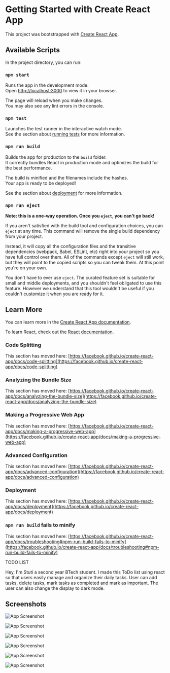 # Getting Started with Create React App

This project was bootstrapped with [Create React App](https://github.com/facebook/create-react-app).

## Available Scripts

In the project directory, you can run:

### `npm start`

Runs the app in the development mode.\
Open [http://localhost:3000](http://localhost:3000) to view it in your browser.

The page will reload when you make changes.\
You may also see any lint errors in the console.

### `npm test`

Launches the test runner in the interactive watch mode.\
See the section about [running tests](https://facebook.github.io/create-react-app/docs/running-tests) for more information.

### `npm run build`

Builds the app for production to the `build` folder.\
It correctly bundles React in production mode and optimizes the build for the best performance.

The build is minified and the filenames include the hashes.\
Your app is ready to be deployed!

See the section about [deployment](https://facebook.github.io/create-react-app/docs/deployment) for more information.

### `npm run eject`

**Note: this is a one-way operation. Once you `eject`, you can't go back!**

If you aren't satisfied with the build tool and configuration choices, you can `eject` at any time. This command will remove the single build dependency from your project.

Instead, it will copy all the configuration files and the transitive dependencies (webpack, Babel, ESLint, etc) right into your project so you have full control over them. All of the commands except `eject` will still work, but they will point to the copied scripts so you can tweak them. At this point you're on your own.

You don't have to ever use `eject`. The curated feature set is suitable for small and middle deployments, and you shouldn't feel obligated to use this feature. However we understand that this tool wouldn't be useful if you couldn't customize it when you are ready for it.

## Learn More

You can learn more in the [Create React App documentation](https://facebook.github.io/create-react-app/docs/getting-started).

To learn React, check out the [React documentation](https://reactjs.org/).

### Code Splitting

This section has moved here: [https://facebook.github.io/create-react-app/docs/code-splitting](https://facebook.github.io/create-react-app/docs/code-splitting)

### Analyzing the Bundle Size

This section has moved here: [https://facebook.github.io/create-react-app/docs/analyzing-the-bundle-size](https://facebook.github.io/create-react-app/docs/analyzing-the-bundle-size)

### Making a Progressive Web App

This section has moved here: [https://facebook.github.io/create-react-app/docs/making-a-progressive-web-app](https://facebook.github.io/create-react-app/docs/making-a-progressive-web-app)

### Advanced Configuration

This section has moved here: [https://facebook.github.io/create-react-app/docs/advanced-configuration](https://facebook.github.io/create-react-app/docs/advanced-configuration)

### Deployment

This section has moved here: [https://facebook.github.io/create-react-app/docs/deployment](https://facebook.github.io/create-react-app/docs/deployment)

### `npm run build` fails to minify

This section has moved here: [https://facebook.github.io/create-react-app/docs/troubleshooting#npm-run-build-fails-to-minify](https://facebook.github.io/create-react-app/docs/troubleshooting#npm-run-build-fails-to-minify)


TODO LIST

Hey, I'm Stuti a second year BTech student.
I made this ToDo list using react so that users easily manage and organize their daily tasks. User can add tasks, delete tasks, mark tasks as completed and mark as important.
The user can also change the display to dark mode.
## Screenshots

![App Screenshot](https://lh3.googleusercontent.com/eAZ_27UrJ3kJDhmM72V8SYvztHlfXVME7nN2OpxtR5qg9xCetfzvvh-HsW3ypKozHfAYlvGi-UDgq0rgOF-yzFNEo88lVLfzW9A09f0ElNJz1BhuOwaS-K8OpATq8tfIKs8w0JEaTCCjIZjFSC-v4Te6DWuLf8NqQorF2fIBqsnbpjwKpmJTjZpopn56p07GmmfCxbIQ89uOL7BspdQJYWHoJIiezxNJ4PYhnUgzRd6-GnOgW34I65-ki1VNvHNmVxO8AO8HuV_512sFaVOZSYoVgOlPtaGne0rgTZCPYlJamZeJ79kDo7m_nud7G6gNoRiMXBHcYHJQAzK2RiUEs5bAetzHZHamTMDdDsyZkvinQKHzMjTE445Y9PPh2c-xANtfC6TcDjdGdoqes-Nts8i1MJyHas3vym077LT0LwMZSYZyDb927zCxHtt5BKSUjpfRUb7fhgtC_u-cjQ_qWtf5OwFENYyerr18yYeRJujT1XbbPcR2TgZ8pdSlVVN0oqAqCtsmbb1lbP2rMZ9DpGIOR45c7fsW8rRXqq9bXMs8-tJ94xZo1GfEV6nOOvmMDrvijwqiLdNw7PjGVOD0nTFqzW98nfJ1tX-LffPaq_VhMLSfWmppsAU-gCkeBwFklrVLWqpqcmpMVMEHIpm9kUMslLkqIlXzSaCsE2Vxyz-SQKjF6DFmwCOo70jLy_DketjGukyi2tUjqYSP-3JFk1mHvjQs-4Bu72vgFChTTS3LEkl3IiZCPPW1Xk6aZlkaIxotAKO8_KTXZ6um5VrumY_2b9UUwighOSIlblhg8W98CZY6DDDNeKBCCYQ1zpq5rpa-QAotS1iH1iSVMP-8-sI79CvKq5qHOMOXYhTVyPHbO-ieHDAK1AHiasH7n-RVlLjkyZok7bdqwALaGTtP4jqWSIE4v56MRYhF1m63-M1uz-X90l1f1kB_YhAkJmzkOOftGY5OY0tPDZJshMhqoWHcW9PVYV-PAZ_Rlhq41zJX3NmSxUzY=w1154-h649-s-no?authuser=0)

![App Screenshot](https://lh3.googleusercontent.com/cIunaVqI38BeCVidwDSptXVODZ3sClfDcaT8RC7qew4ZDcot6T1AYyRlZ3HwdpQh9watLXcSgN8X73bv1c0SiGCvwtERocArXJTDcVM0s3r3bryEfCCUZD8R3J7zBrOTy4ZyyXBSKn5dHe6iTI2zVhlyAEYYJFTo5Dp61x1eA9IlitxkTgKF93w3gbPjj6DeuNHbV8c7fYwnpJOKAO5CCimQp1qxfUg1FH19pOFMNNe6E7AIRJm3MVtvTYcW7TB3nj2sNqmoVZvpizCXV_bETt2_1RNGGTi8u0-_Ka1AjfWF9fW_FUxogfeDNvqZNSEinV166Zh8MpQVmNyceK5pgGW5HPgKtvY9RTbFGOMqKpiXlffy3jPhCbGmPi2sdB8KjV90Fsx0GPs0_z_UjOO0vnsxCBObtdptCaIgchFgNxSKencOtNI9JN1VQeUPZ91k5-OW-QF0yOwA06auaHNBxD7dPYe78ZLrPorItfxMdjAvhiCEOX6I7aHPHRyBaEwdX_OkxY04Z6Wm0Ju6ZDMzacmT3TQAVdvmqswaKD9q4Jgo4snKUgNBQTkSZDkds656fFSTlWjEp_IH0A_gpDh5XV_Au96lnxHDAi1EXT5S-oiD9XIJvRMIbdeWAMMgTG7fAqoqQsORpDEEkgdScWb2CWfwP5rYgDVCon7a6Kkj5VH1UYBZICBvOJPFS_9UKLvwwyUVvsLothThYZq660r09bDsUaRu1u_p2oDVJNHKY2EnhdC5qwo1eYwblYK5S1EvslY9HFXpS59deO_hczzjIy5G4aiG_bOZM0z0RGD1kXWx8q6MFyRXQAI3zSxiB7tkcgm09Mad7kqPZxEULGkti7YjriiSXcDGhm5ol0Ol45BnQL6ZUfpnOOtME26mH-9zGd8K1XJCcJ7znhvL2nhzfJQhZSQvErLrGWLSnVGYcHBGX0eRg6tByp48Yq_fi3VoeBozInMq9p0AAbNzb149kSCEoFr3yglZUr3i3GNXcx6J66vEfK3H=w1154-h649-s-no?authuser=0)

![App Screenshot](https://lh3.googleusercontent.com/97KFWID6FyHfGketOIB4DQosYWUzre7brOwomTQog3qZJ4Ac_2cxOS0e6jduPD6xtZ54OQXr1TkC4YktodqpI55FYzxXYpATUsfL-COy6Iqoeevrv6fesS9C3pImndLl-32OOdHFMD2Sf6RPXO-tHbpmjBXWeWVUcwnA0FzL56XlfEfYS3zAnGZKrseNjnZF8Q47WqAClEmegRFpR4hmErXSOU4o-M9y10Y1ynw7HPyBqpSmaB71GoTAVZifyrcKCl-hkdXyH_K61OUl1TlkW_Q7pGqwJA8etzQfEw2s9ob0U6LsCTOcP2sVnQR4VD2ggBi_KgziT6mdTb4sCsNZRLIxEzCRyAIAHpJyMJCPN5w_iqg8-VDTR5O1nWzWv_kcbxEczR-4U-QYrwN4qPW49EDGLz3r-6plLphjUezyGh59DlNrCQBCET-tde5F7jdQdOUpTygrafBiHBoXDoZqOax4RCWbv1QryNF9JukgX7zpjQCQBYZyhHbq6EYniPHd3zHgtjbbDhmfcw-6ioRqW18CuN_65al6ti93j1tm_mtvH6EwhZOcx6CjkKObdjs-ExoAJ8Jzt3LV5PDBnUAx9F54sMQOamwGbwM-AhAfVs-Y7tJQCadj4uf28CA-bawLqDwhF_LryRWopJ70LiEYaNfDn28FOnMu7-p6P_2CupzoqAT6p5HUd3fWCUwX0TfrPuqhSim3JQZ8ep6TUwQMAQgbicMsZt0SDC1GxWi2Xx-xQHz6Ytnc464-qAGhoQmU4Ow1gc28d4jr1ZeyzKhoe-nA6PEFvOcZfiyUzs4kHfIkOYfKVM0dKk7obzQagl3RBwQz2OtgSVYZUxZ4hn1EV8RWmArVgCk907gKKTj-Oq9_S3OcU3wHEGePHDq4_7TMLeZe1PcJTa3a4fByDBhRI9JutyHvKSasU9x18tUgn-JSmtX-QNkkn88Y1bvsX9GIwkLGsZX6CTj4ItszoxPvVZ7-Xckoj8zFT2pplu6wq2CXrKvm4EM5=w1154-h649-s-no?authuser=0)

![App Screenshot](https://lh3.googleusercontent.com/HRq0ZyRIi3NpLef_jMOrTS_WAdwtk-qg3G83FA8ZcQTbrd5xkgd9DuOCgFkk_XMDqS664_ee6LVFyBuXmWk8vT1jyHwvUl1V_ywwaS03KBwWPOM_leot4cjV_uIbTgp6Bq-p804OFgM85VZ3kdUYP7atAMOlq0c1uORaYGu05aVrz2wd6T_6PlF0hDpqVPrHZBnL77mCyOxGKzdGM80J_nGIyUFpT46HHtQuPURSMf8E-9REfHIjQRucZTZjiYjdvRFkcKsDTPG3OFk_7YVoQ1TXBEvgJyVYIQO90A5pzzcg-Ul0DPYrcIeqxPjfJmQeUa8NwZxL7j_uuws86ASH6jcJD4EGojXt25ckO-0K26CvDOg_M_df1i5-dSyJRLiR9is8TrA6R5KnpeVCWQgzJCiyFHbiGl74YHQUuD2JkW5yU6n4XFTh_RzI7CYjHXtX6LG34Q1WC5_xw9OSLKSGcp3j_gAa3tyHLJD0uQrkrxDm5wPPPWbhqJAA3X7XOzl-NFIs0q41ok5poYDLB_hE60JW7g-hsyHaEIMj8pHuA9SDplCmzJZqgjST5K5zk21Ds-Le1rEaHb6YqVoj_PAL6JDWBwZlGAN-1Y1cyWGATQMzlCWjMXJBlKqNmsFurV696cKP5vzVyWrajx5HMKYWkqo0oJtEPbGAsHcVSgdNfuXHD8sVqSqKbkPZWVPTwybIEZAq5zePgUcLwhC3PGfwR9ScrI2yU_Cy3ozkvOH1Z2_XHWqcPXhA1vhImhpfFgcTyLUYakTXk4ibB2YupH8uUDEpUWbVswE8iBmU8ybIxtp84C-EylJfktb2X-79kLxoQIvUsqRYweypJZdJQRAij9r3t4sAfFER0HaCpnN5HXjsr-3sOKnjnJ81Ug6yUFt0baWBE1KRMNlHZ_Ou6IrUNUrRBlFvZeP7iejDY5xImFHLXQVwyoMtAyMWUbp2OqhSQsD1JmAsn_y-fW1H87hWoqGitvUTxksBvNLA8HaemCw9tF_HO6Sy=w1154-h649-s-no?authuser=0)

![App Screenshot](https://lh3.googleusercontent.com/ti57ptzgnLuFpcvc_OtaXTgvI-I9KUfRc9eahFg8_CCSgbup5QSgpqcHf6AnpElPDerC5yGmU2klX-8AJ04Li0W_AGA5KASqd_7WvyfTP16t3TS-KEa7sqbLUss4yXxlUDfARftXMcFnbfmaVhJb7jMtxGiBMthUa5w4YK5iITfGtJbZ_OWpuZXGitTky3G9odJsojfJrMbxTsQR-5V6qKEipCqH_eZsvwF-S-KLgTs8etXhfqmGWekyKbyQ1ZOUWVBW5G6OEh1oS01kvBEWFwmppfmWYvHyTIRefLU5q53sDpS-81gksZAL73NyGyWt1M2rTeaVZvGWQMzYpUknMiG8A6oRzHNQp7r6z26R18uY5FzziFYwleeRUoM932tuZtriAYq4XVD0-j4waNVCwBeacvGBIdBvX0AVR1hSeMacpxqNc6x1uhcT7DVR9tNUvdWV9SqiUlTWR5rrC1dWl2FgDAJWutZo0Y7s78agfu4KAiv5yLsd0CosniZJOBKy-TDKMoY6hhzqawDEIQZHTqUgm-1mheSakTqmkeIlHSZrNC6K-mG5wo6mHDwwXJQIO6_-QHzapmdxsZ-LVA0nlYFGfX6xdFqgNh6oSwCRUo0W-KtyhJ2CRoSpdhRs4zbR0zchqQgdw7Pg9SOAHIKqzZCcCwNd9PYCA-K4uUv0nGYCD5UHTRGl1NL5r07wJGUvdgK86ru06pO3bEnvPq2BykUaHyTH30nGR37KbDrRBtCPDwt_AC0qSsHjNgSz3viUXCgSozdggt3Y1Hwb_ks1M8ZpTW9gwztAOuZTefnx1P4__sykX_j8rUkICNcL6xe2lWtr_svEYtqXz169Gq56BS4T8RFuzXItf0HBgx0tILDDEmPi4ed-TNsAysgDMoTGlMO0JoLxizAYWi7P1UdNopzy12IfOm5FT5AzE25vEy4N--blDXjnlcJx9ybCLWIKySw3-JE18BxWaMJLTh8DkIe0XBD-j0OXik75UvZorG_BqPmhkXZ-=w1154-h649-s-no?authuser=0)

![App Screenshot](https://lh3.googleusercontent.com/ad9kroho-jtApW1ngBbpufAvV1G2WXxCTPrlXduf4UTmjZ_UU_FphC6WyqbNldNDR0yRQPFt13RorVE3hFjIlwXL2zngPmbpWwc9xQifYkZHvMdvF44IUGh0x9oHVZsbkiSk2znVgsC9haf9GVCD8um43wslXvCYrI2mtnvzHaQcHqIUXIkC2WT-y_HopIN_XXwPvPhntpgVT-vs_4y69Vntaw9yMFQQXIGeM4RShMRWkd8ZwBjsm0jobDTpP7SVIuGF2DISdoNLxbujrkMNVpI7gpG4HG3AAzoCG2mrLlesIDhxcm-gt39IjYP_01XpF4MVoxUPNwaasrG1VpXxDdoFQWz9dqtEpeQZp2NXsiFJV4UUZ8t5_04vdS5aVMQnIYoJ_cNib_f_Px6J8kytahZggLO1q_MfwpMrntC93SGt3DPC76CYkqjPjXbjJVxwbA0s4ChDeE3Gzzf4eoBnm8oqXvWbNcykaAa5EAnBy0jSqwrmiy3opqDlsa_ywEc0FtuLKwLa_h7vO5gELxf5s0iZLUfUU7guBnMClar7H78U8UOs631CT8rMpqrhA_KF3Di3OUN7gucl9kp_5iC0fC1tvXmDK9njElsvnKh13KLnSKn0WMGFWXuRL6S3Bl8nVhPOe9gB39qHVTceUYOWQ7Wpu2sHtJAY8yPUmwqlv-qaU0blsMczIv9IL4jN8oSpWuj-D-n5YeQQmAPpf4GH62zmod-0KTeUl7UX6x54x2WyYoz9-g8ANqrw9IjgLN0EZEyhxvEhO7h_sp8TLnfkpg4kjrrgQbEClyVcOLXnYBMq6c_T7P9WIomepF2MKHcw9HVwn-hC4OtRHrtt3RRRpp8ueAgBuKDoWlJWyeTtklh6D8c6rAZlz24ukhclfjxHfjnEaBE78tZnqu_XmiSdlzCOwaVzUfb_m-UgM0TIkI-O_t7fKz8xNua_KMAF5-p4c3xO3VIjSoY5TQIqrLQirHqkqOHVtYTx8a1wPFy7ihhNYO0WPTrI=w1154-h649-s-no?authuser=0)



